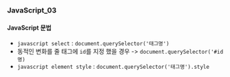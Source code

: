 ### JavaScript_03

#### JavaScript 문법
- `javascript select` : `document.querySelector('태그명')`
- 동적인 변화를 줄 태그에 `id`를 지정 했을 경우 -> `document.querySelector('#id명)`
- `javascript element style` : `document.querySelector('태그명').style`